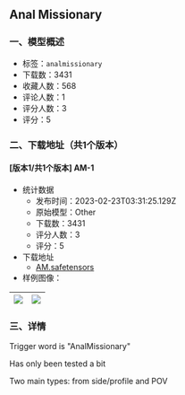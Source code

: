 ## Anal Missionary
### 一、模型概述

- 标签：`analmissionary`
- 下载数：3431
- 收藏人数：568
- 评论人数：1
- 评分人数：3
- 评分：5

### 二、下载地址（共1个版本）

#### [版本1/共1个版本] AM-1

- 统计数据
  - 发布时间：2023-02-23T03:31:25.129Z
  - 原始模型：Other
  - 下载数：3431
  - 评分人数：3
  - 评分：5
- 下载地址
  - [AM.safetensors](https://civitai.com/api/download/models/14121)
- 样例图像：

| <img src="https://image.civitai.com/xG1nkqKTMzGDvpLrqFT7WA/9107c9db-48b7-44be-6f98-881a98398f00/width=450/137308.jpeg" /> | <img src="https://image.civitai.com/xG1nkqKTMzGDvpLrqFT7WA/cb9f8055-c5dc-4e84-50a9-116ea418d900/width=450/137309.jpeg" /> |
| ---- | ---- |


### 三、详情
<p>Trigger word is "AnalMissionary"</p><p>Has only been tested a bit</p><p>Two main types: from side/profile and POV</p>